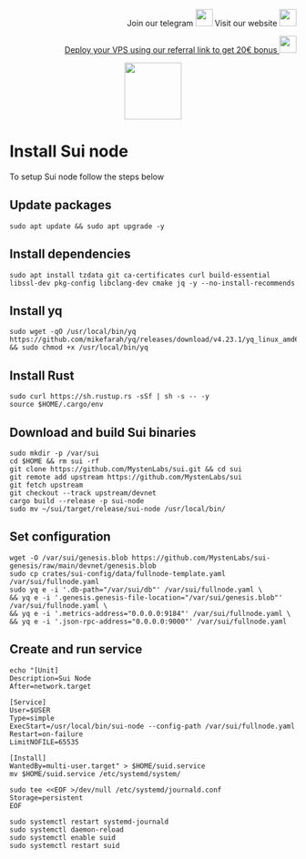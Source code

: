 <p style="font-size:14px" align="right">
Join our telegram <a href="https://t.me/kjnotes" target="_blank"><img src="https://user-images.githubusercontent.com/50621007/168689534-796f181e-3e4c-43a5-8183-9888fc92cfa7.png" width="30"/></a>
Visit our website <a href="https://kjnodes.com/" target="_blank"><img src="https://user-images.githubusercontent.com/50621007/168689709-7e537ca6-b6b8-4adc-9bd0-186ea4ea4aed.png" width="30"/></a>
</p>

<p style="font-size:14px" align="right">
<a href="https://hetzner.cloud/?ref=y8pQKS2nNy7i" target="_blank">Deploy your VPS using our referral link to get 20€ bonus <img src="https://user-images.githubusercontent.com/50621007/174612278-11716b2a-d662-487e-8085-3686278dd869.png" width="30"/></a>
</p>

<p align="center">
  <img height="100" height="auto" src="https://user-images.githubusercontent.com/50621007/174559198-c1f612e5-bba2-4817-95a8-8a3c3659a2aa.png">
</p>

# Install Sui node
To setup Sui node follow the steps below

## Update packages
```
sudo apt update && sudo apt upgrade -y
```

## Install dependencies
```
sudo apt install tzdata git ca-certificates curl build-essential libssl-dev pkg-config libclang-dev cmake jq -y --no-install-recommends
```

## Install yq
```
sudo wget -qO /usr/local/bin/yq https://github.com/mikefarah/yq/releases/download/v4.23.1/yq_linux_amd64 && sudo chmod +x /usr/local/bin/yq
```

## Install Rust
```
sudo curl https://sh.rustup.rs -sSf | sh -s -- -y
source $HOME/.cargo/env
```

## Download and build Sui binaries
```
sudo mkdir -p /var/sui
cd $HOME && rm sui -rf
git clone https://github.com/MystenLabs/sui.git && cd sui
git remote add upstream https://github.com/MystenLabs/sui
git fetch upstream
git checkout --track upstream/devnet
cargo build --release -p sui-node
sudo mv ~/sui/target/release/sui-node /usr/local/bin/
```

## Set configuration
```
wget -O /var/sui/genesis.blob https://github.com/MystenLabs/sui-genesis/raw/main/devnet/genesis.blob
sudo cp crates/sui-config/data/fullnode-template.yaml /var/sui/fullnode.yaml
sudo yq e -i '.db-path="/var/sui/db"' /var/sui/fullnode.yaml \
&& yq e -i '.genesis.genesis-file-location="/var/sui/genesis.blob"' /var/sui/fullnode.yaml \
&& yq e -i '.metrics-address="0.0.0.0:9184"' /var/sui/fullnode.yaml \
&& yq e -i '.json-rpc-address="0.0.0.0:9000"' /var/sui/fullnode.yaml
```

## Create and run service
```
echo "[Unit]
Description=Sui Node
After=network.target

[Service]
User=$USER
Type=simple
ExecStart=/usr/local/bin/sui-node --config-path /var/sui/fullnode.yaml
Restart=on-failure
LimitNOFILE=65535

[Install]
WantedBy=multi-user.target" > $HOME/suid.service
mv $HOME/suid.service /etc/systemd/system/

sudo tee <<EOF >/dev/null /etc/systemd/journald.conf
Storage=persistent
EOF

sudo systemctl restart systemd-journald
sudo systemctl daemon-reload
sudo systemctl enable suid
sudo systemctl restart suid
```
